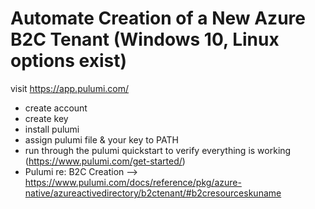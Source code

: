 # Automate Creation of a New Azure B2C Tenant  (Windows 10, Linux options exist)

visit https://app.pulumi.com/
- create account
- create key
- install pulumi
- assign pulumi file & your key to PATH 
- run through the pulumi quickstart to verify everything is working (https://www.pulumi.com/get-started/)
- Pulumi re: B2C Creation --> https://www.pulumi.com/docs/reference/pkg/azure-native/azureactivedirectory/b2ctenant/#b2cresourceskuname
